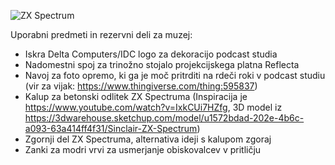 ![ZX Spectrum](https://raw.githubusercontent.com/markostamcar/muzej.si/master/3d-stl/spectrum.jpg)

Uporabni predmeti in rezervni deli za muzej:
- Iskra Delta Computers/IDC logo za dekoracijo podcast studia
- Nadomestni spoj za trinožno stojalo projekcijskega platna Reflecta
- Navoj za foto opremo, ki ga je moč pritrditi na rdeči roki v podcast studiu (vir za vijak: https://www.thingiverse.com/thing:595837)
- Kalup za betonski odlitek ZX Spectruma (Inspiracija je https://www.youtube.com/watch?v=IxkCUi7HZfg, 3D model iz https://3dwarehouse.sketchup.com/model/u1572bdad-202e-4b6c-a093-63a414ff4f31/Sinclair-ZX-Spectrum)
- Zgornji del ZX Spectruma, alternativa ideji s kalupom zgoraj
- Zanki za modri vrvi za usmerjanje obiskovalcev v pritličju
